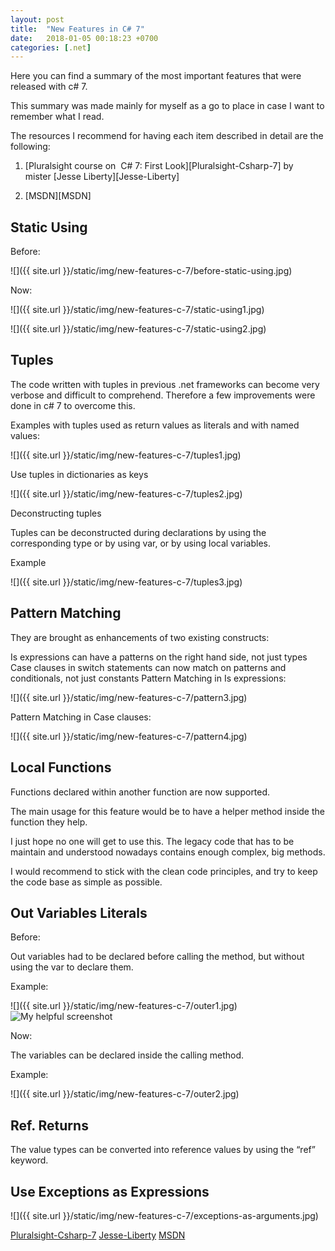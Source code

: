 ```yaml
---
layout: post
title:  "New Features in C# 7"
date:   2018-01-05 00:18:23 +0700
categories: [.net]
---
```

Here you can find a summary of the most important features that were released with c# 7.

This summary was made mainly for myself as a go to place in case I want to remember what I read.

The resources I recommend for having each item described in detail are the following:

   1. [Pluralsight course on  C# 7: First Look][Pluralsight-Csharp-7] by mister [Jesse Liberty][Jesse-Liberty] 

   2. [MSDN][MSDN]



## Static Using

Before:

  ![]({{ site.url }}/static/img/new-features-c-7/before-static-using.jpg)


Now:

  ![]({{ site.url }}/static/img/new-features-c-7/static-using1.jpg)

  ![]({{ site.url }}/static/img/new-features-c-7/static-using2.jpg)


## Tuples

The code written with tuples in previous .net frameworks can become very verbose and difficult to comprehend.  Therefore a few improvements were done in c# 7 to overcome this.


Examples with tuples used as return values as literals and with named values:

  ![]({{ site.url }}/static/img/new-features-c-7/tuples1.jpg)


Use tuples in dictionaries as keys

  ![]({{ site.url }}/static/img/new-features-c-7/tuples2.jpg)

Deconstructing tuples

Tuples can be deconstructed during declarations by using the corresponding type or by using var, or by using local variables.

  Example

  ![]({{ site.url }}/static/img/new-features-c-7/tuples3.jpg)


## Pattern Matching

They are brought as enhancements of two existing constructs:

Is expressions can have a patterns on the right hand side, not just types
Case clauses in switch statements can now match on patterns and conditionals, not just constants
Pattern Matching in Is expressions:

   ![]({{ site.url }}/static/img/new-features-c-7/pattern3.jpg)

Pattern Matching in Case clauses:

   ![]({{ site.url }}/static/img/new-features-c-7/pattern4.jpg)

 
 

## Local Functions

Functions declared within another function are now supported.

The main usage for this feature would be to have a helper method inside the function they help.

I just hope no one will get to use this. The legacy code that has to be maintain and understood nowadays contains enough complex, big methods.

I would recommend to stick with the clean code principles, and try to keep the code base as simple as possible.


## Out Variables Literals

Before:

Out variables had to be declared before calling the method, but without using the var to declare them.

  Example:

   ![]({{ site.url }}/static/img/new-features-c-7/outer1.jpg)
![My helpful screenshot](/assets/screenshot.jpg)

Now:

The variables can be declared inside the calling method.

  Example:

  ![]({{ site.url }}/static/img/new-features-c-7/outer2.jpg)



## Ref. Returns

The value types can be converted into reference values by using the “ref” keyword.


## Use Exceptions as Expressions

  ![]({{ site.url }}/static/img/new-features-c-7/exceptions-as-arguments.jpg)

 
[Pluralsight-Csharp-7](https://www.pluralsight.com/courses/csharp-7-first-look) 
[Jesse-Liberty](https://app.pluralsight.com/profile/author/jesse-liberty) 
[MSDN](https://docs.microsoft.com/en-us/dotnet/csharp/whats-new/csharp-7) 
